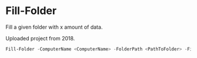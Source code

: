 # Fill-Folder
Fill a given folder with x amount of data.

Uploaded project from 2018.

``` PowerShell
Fill-Folder -ComputerName <ComputerName> -FolderPath <PathToFolder> -FileSize <SizeOfFile> -SizeType <Bytes | KB | MB | GB> -Copies <NumCopies>
```
